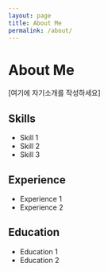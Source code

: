 ```yaml
---
layout: page
title: About Me
permalink: /about/
---
```


# About Me

[여기에 자기소개를 작성하세요]

## Skills
- Skill 1
- Skill 2
- Skill 3

## Experience
- Experience 1
- Experience 2

## Education
- Education 1
- Education 2 